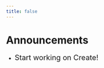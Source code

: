 ```yaml
---
title: false
---
```

<meta http-equiv="refresh" content="600"/>

# Announcements  

- <span style="font-size: 20px;">Start working on Create!</span>


<!-- <img src="https://image.freepik.com/free-vector/attention-please-concept-important-announcement_118124-879.jpg" alt="announcement" height="400"> -->

<!-- <img src="https://www.dominicavibes.dm/wp-content/uploads/2016/09/Announcement-Icon.jpg" alt="announcement" height="400">  -->

<!-- ### Remember:
  - *Anything not completed in class becomes homework*
    - *HW Assignments not submitted by class time next day will be late and you will not get points*
  - *PSETs not turned in will be counted off 5 points/percent each day they are late*
  - *Labs will be included in the Quizzes Category and graded as such*
    - *Links to all the labs can be found under the [Curriculum](/ap/curriculum/index.md) page* -->

<!-- # Hello, world! -->


<!-- This is CS50 AP, Harvard University's introduction to the intellectual enterprises of computer science and the art of programming for students in high school, which satisfies the College Board's AP CS Principles curriculum framework. -->

<!-- <iframe src="https://www.youtube.com/embed/tZxLMIk_SaY?playlist=GAB6Gm7pTTA"></iframe> -->
